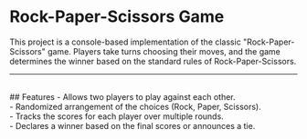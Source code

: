 # Rock-Paper-Scissors Game
This project is a console-based implementation of the classic "Rock-Paper-Scissors" game. Players take turns choosing their moves, and the game determines the winner based on the standard rules of Rock-Paper-Scissors.
<br>
<hr>
<br>
## Features
- Allows two players to play against each other. <br>
- Randomized arrangement of the choices (Rock, Paper, Scissors). <br>
- Tracks the scores for each player over multiple rounds. <br>
- Declares a winner based on the final scores or announces a tie. <br>
